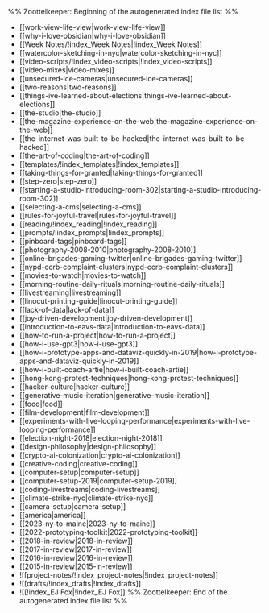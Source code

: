 %% Zoottelkeeper: Beginning of the autogenerated index file list  %%
-  [[work-view-life-view|work-view-life-view]]
-  [[why-i-love-obsidian|why-i-love-obsidian]]
-  [[Week Notes/!index_Week Notes|!index_Week Notes]]
-  [[watercolor-sketching-in-nyc|watercolor-sketching-in-nyc]]
-  [[video-scripts/!index_video-scripts|!index_video-scripts]]
-  [[video-mixes|video-mixes]]
-  [[unsecured-ice-cameras|unsecured-ice-cameras]]
-  [[two-reasons|two-reasons]]
-  [[things-ive-learned-about-elections|things-ive-learned-about-elections]]
-  [[the-studio|the-studio]]
-  [[the-magazine-experience-on-the-web|the-magazine-experience-on-the-web]]
-  [[the-internet-was-built-to-be-hacked|the-internet-was-built-to-be-hacked]]
-  [[the-art-of-coding|the-art-of-coding]]
-  [[templates/!index_templates|!index_templates]]
-  [[taking-things-for-granted|taking-things-for-granted]]
-  [[step-zero|step-zero]]
-  [[starting-a-studio-introducing-room-302|starting-a-studio-introducing-room-302]]
-  [[selecting-a-cms|selecting-a-cms]]
-  [[rules-for-joyful-travel|rules-for-joyful-travel]]
-  [[reading/!index_reading|!index_reading]]
-  [[prompts/!index_prompts|!index_prompts]]
-  [[pinboard-tags|pinboard-tags]]
-  [[photography-2008-2010|photography-2008-2010]]
-  [[online-brigades-gaming-twitter|online-brigades-gaming-twitter]]
-  [[nypd-ccrb-complaint-clusters|nypd-ccrb-complaint-clusters]]
-  [[movies-to-watch|movies-to-watch]]
-  [[morning-routine-daily-rituals|morning-routine-daily-rituals]]
-  [[livestreaming|livestreaming]]
-  [[linocut-printing-guide|linocut-printing-guide]]
-  [[lack-of-data|lack-of-data]]
-  [[joy-driven-development|joy-driven-development]]
-  [[introduction-to-eavs-data|introduction-to-eavs-data]]
-  [[how-to-run-a-project|how-to-run-a-project]]
-  [[how-i-use-gpt3|how-i-use-gpt3]]
-  [[how-i-prototype-apps-and-dataviz-quickly-in-2019|how-i-prototype-apps-and-dataviz-quickly-in-2019]]
-  [[how-i-built-coach-artie|how-i-built-coach-artie]]
-  [[hong-kong-protest-techniques|hong-kong-protest-techniques]]
-  [[hacker-culture|hacker-culture]]
-  [[generative-music-iteration|generative-music-iteration]]
-  [[food|food]]
-  [[film-development|film-development]]
-  [[experiments-with-live-looping-performance|experiments-with-live-looping-performance]]
-  [[election-night-2018|election-night-2018]]
-  [[design-philosophy|design-philosophy]]
-  [[crypto-ai-colonization|crypto-ai-colonization]]
-  [[creative-coding|creative-coding]]
-  [[computer-setup|computer-setup]]
-  [[computer-setup-2019|computer-setup-2019]]
-  [[coding-livestreams|coding-livestreams]]
-  [[climate-strike-nyc|climate-strike-nyc]]
-  [[camera-setup|camera-setup]]
-  [[america|america]]
-  [[2023-ny-to-maine|2023-ny-to-maine]]
-  [[2022-prototyping-toolkit|2022-prototyping-toolkit]]
-  [[2018-in-review|2018-in-review]]
-  [[2017-in-review|2017-in-review]]
-  [[2016-in-review|2016-in-review]]
-  [[2015-in-review|2015-in-review]]
-  ![[project-notes/!index_project-notes|!index_project-notes]]
-  ![[drafts/!index_drafts|!index_drafts]]
-  ![[!index_EJ Fox|!index_EJ Fox]]
%% Zoottelkeeper: End of the autogenerated index file list  %%
